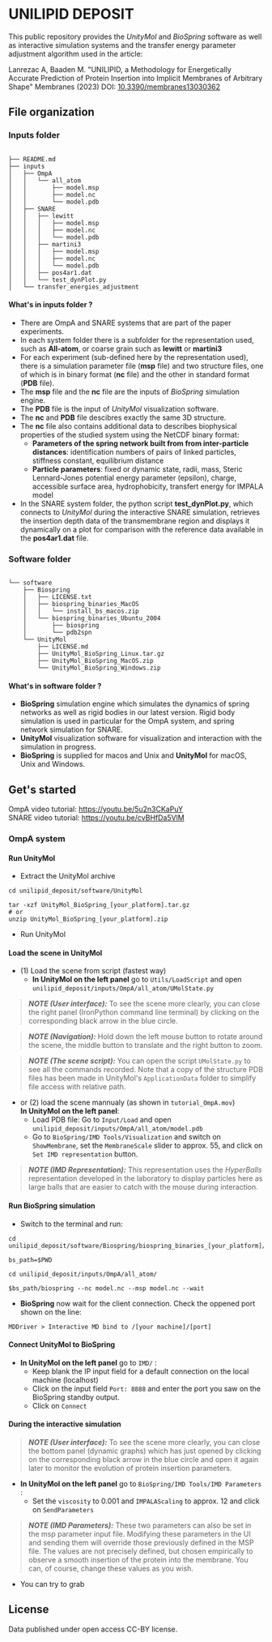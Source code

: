 # UNILIPID DEPOSIT

This public repository provides the *UnityMol* and *BioSpring* software as well as interactive simulation systems and the transfer energy parameter adjustment algorithm used in the article:

Lanrezac A, Baaden M. "UNILIPID, a Methodology for Energetically Accurate Prediction of Protein Insertion into Implicit Membranes of Arbitrary Shape" Membranes (2023) DOI: [10.3390/membranes13030362](https://doi.org/10.3390/membranes13030362)


## File organization

### Inputs folder
```

├── README.md
├── inputs
│   ├── OmpA
│   │   └── all_atom
│   │       ├── model.msp
│   │       ├── model.nc
│   │       └── model.pdb
│   ├── SNARE
│   │   ├── lewitt
│   │   │   ├── model.msp
│   │   │   ├── model.nc
│   │   │   └── model.pdb
│   │   ├── martini3
│   │   │   ├── model.msp
│   │   │   ├── model.nc
│   │   │   └── model.pdb
│   │   ├── pos4ar1.dat
│   │   └── test_dynPlot.py
│   └── transfer_energies_adjustment
````

#### What's in inputs folder ?
- There are OmpA and SNARE systems that are part of the paper experiments.
- In each system folder there is a subfolder for the representation used, such as __All-atom__, or coarse grain such as __lewitt__ or __martini3__
- For each experiment (sub-defined here by the representation used), there is a simulation parameter file (__msp__ file) and two structure files, one of which is in binary format (__nc__ file) and the other in standard format (__PDB__ file).
- The __msp__ file and the __nc__ file are the inputs of *BioSpring* simulation engine.
- The __PDB__ file is the input of *UnityMol* visualization software.
- The __nc__ and __PDB__ file descibres exactly the same 3D structure.
- The __nc__ file also contains additional data to describes biophysical properties of the studied system using the NetCDF binary format:
    - __Parameters of the spring network built from from inter-particle distances__: identification numbers of pairs of linked particles, stiffness constant, equilibrium distance
    - __Particle parameters__: fixed or dynamic state, radii, mass, Steric Lennard-Jones potential energy parameter (epsilon), charge, accessible surface area, hydrophobicity, transfert energy for IMPALA model
- In the SNARE system folder, the python script __test_dynPlot.py__, which connects to *UnityMol* during the interactive SNARE simulation, retrieves the insertion depth data of the transmembrane region and displays it dynamically on a plot for comparison with the reference data available in the __pos4ar1.dat__ file.

### Software folder
```

└── software
    ├── Biospring
    │   ├── LICENSE.txt
    │   ├── biospring_binaries_MacOS
    │   │   └── install_bs_macos.zip
    │   └── biospring_binaries_Ubuntu_2004
    │       ├── biospring
    │       └── pdb2spn
    └── UnityMol
        ├── LICENSE.md
        ├── UnityMol_BioSpring_Linux.tar.gz
        ├── UnityMol_BioSpring_MacOS.zip
        └── UnityMol_BioSpring_Windows.zip

```
#### What's in software folder ?
- __BioSpring__ simulation engine which simulates the dynamics of spring networks as well as rigid bodies in our latest version. Rigid body simulation is used in particular for the OmpA system, and spring network simulation for SNARE.
- __UnityMol__ visualization software for visualization and interaction with the simulation in progress.
- __BioSpring__ is supplied for macos and Unix and __UnityMol__ for macOS, Unix and Windows.

## Get's started

OmpA video tutorial: https://youtu.be/5u2n3CKaPuY \
SNARE video tutorial: https://youtu.be/cvBHfDa5VlM

### OmpA system

#### Run UnityMol

- Extract the UnityMol archive
``` 
cd unilipid_deposit/software/UnityMol

tar -xzf UnityMol_BioSpring_[your_platform].tar.gz
# or
unzip UnityMol_BioSpring_[your_platform].zip
```
- Run UnityMol

#### Load the scene in UnityMol

- (1) Load the scene from script (fastest way)
    - __In UnityMol on the left panel__ go to `Utils/LoadScript` and open `unilipid_deposit/inputs/OmpA/all_atom/UMolState.py`

> **_NOTE (User interface):_** To see the scene more clearly, you can close the right panel (IronPython command line terminal) by clicking on the corresponding black arrow in the blue circle.

> **_NOTE (Navigation):_** Hold down the left mouse button to rotate around the scene, the middle button to translate and the right button to zoom. 

> **_NOTE (The scene script):_** You can open the script `UMolState.py` to see all the commands recorded. Note that a copy of the structure PDB files has been made in UnityMol's `ApplicationData` folder to simplify file access  with relative path.


- or (2) load the scene mannualy (as shown in `tutorial_OmpA.mov`) \
    __In UnityMol on the left panel__:
    - Load PDB file: Go to `Input/Load` and open `unilipid_deposit/inputs/OmpA/all_atom/model.pdb`
    - Go to `BioSpring/IMD Tools/Visualization` and switch on `ShowMembrane`, set the `MembraneScale` slider to approx. 55, and click on `Set IMD representation` button.

> **_NOTE (IMD Representation):_** This representation uses the *HyperBalls* representation developed in the laboratory to display particles here as large balls that are easier to catch with the mouse during interaction.

#### Run BioSpring simulation

- Switch to the terminal and run:
```
cd unilipid_deposit/software/Biospring/biospring_binaries_[your_platform]/

bs_path=$PWD

cd unilipid_deposit/inputs/OmpA/all_atom/

$bs_path/biospring --nc model.nc --msp model.nc --wait
```
- __BioSpring__ now wait for the client connection. Check the oppened port shown on the line:
```
MDDriver > Interactive MD bind to /[your machine]/[port]
```

#### Connect __UnityMol__ to __BioSpring__

- __In UnityMol on the left panel__ go to `IMD/` : 
    - Keep blank the IP input field for a default connection on the local machine (localhost)
    - Click on the input field `Port: 8888` and enter the port you saw on the BioSpring standby output.
    - Click on `Connect`

#### During the interactive simulation

> **_NOTE (User interface):_** To see the scene more clearly, you can close the bottom panel (dynamic graphs) which has just opened by clicking on the corresponding black arrow in the blue circle and open it again later to monitor the evolution of protein insertion parameters.

- __In UnityMol on the left panel__ go to `BioSpring/IMD Tools/IMD Parameters` : 
    - Set the `viscosity` to 0.001 and `IMPALAScaling` to approx. 12 and click on `SendParameters`

> **_NOTE (IMD Parameters):_** These two parameters can also be set in the msp parameter input file. Modifying these parameters in the UI and sending them will override those previously defined in the MSP file. The values are not precisely defined, but chosen empirically to observe a smooth insertion of the protein into the membrane. You can, of course, change these values as you wish.

- You can try to grab


## License

Data published under open access CC-BY license.
